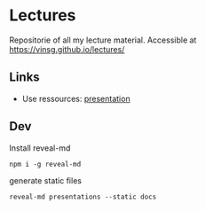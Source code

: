 # Lectures

Repositorie of all my lecture material.
Accessible at https://vinsg.github.io/lectures/

## Links
- Use ressources: [presentation](https://vinsg.github.io/lectures/use-resources/slides.md#/)

## Dev
Install reveal-md
```
npm i -g reveal-md
```

generate static files
```
reveal-md presentations --static docs
```